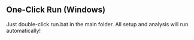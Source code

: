 ## One-Click Run (Windows)
Just double-click run.bat in the main folder. All setup and analysis will run automatically!
